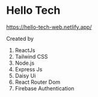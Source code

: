 # Hello Tech 

https://hello-tech-web.netlify.app/

Created by
1. ReactJs
2. Tailwind CSS
3. Node.js
4. Express Js
5. Daisy Ui
6. React Router Dom
7. Firebase Authentication
